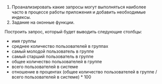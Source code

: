 1. Проанализировать какие запросы могут выполняться наиболее часто в процессе работы приложения и добавить необходимые индексы.
2. Задание на оконные функции.

Построить запрос, который будет выводить следующие столбцы:
* имя группы
* среднее количество пользователей в группах
* самый молодой пользователь в группе
* самый старший пользователь в группе
* общее количество пользователей в группе
* всего пользователей в системе
* отношение в процентах (общее количество пользователей в группе / всего пользователей в системе) * 100

